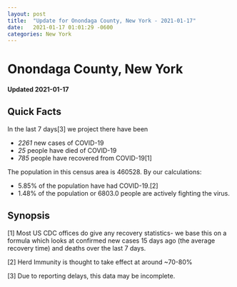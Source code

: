 ```yaml
---
layout: post
title:  "Update for Onondaga County, New York - 2021-01-17"
date:   2021-01-17 01:01:29 -0600
categories: New York
---
```


# Onondaga County, New York
#### Updated 2021-01-17

## Quick Facts

In the last 7 days[3] we project there have been
- *2261* new cases of COVID-19
- *25* people have died of COVID-19
- *785* people have recovered from COVID-19[1]

The population in this census area is 460528. By our calculations:
- 5.85% of the population have had COVID-19.[2]
- 1.48% of the population or 6803.0 people are actively fighting the virus.

## Synopsis




[1] Most US CDC offices do give any recovery statistics- we base this on a formula which looks at confirmed new cases
15 days ago (the average recovery time) and deaths over the last 7 days.

[2] Herd Immunity is thought to take effect at around ~70-80%

[3] Due to reporting delays, this data may be incomplete.
 
    
